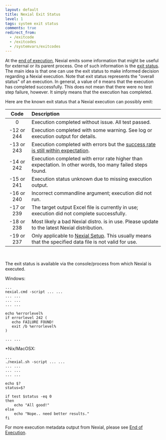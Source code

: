 ```yaml
---
layout: default
title: Nexial Exit Status
level: 1
tags: system exit status
comments: true
redirect_from:
  - /exitcode
  - /exitcodes
  - /systemvars/exitcodes
---
```


At the [end of execution](endofexecution), Nexial emits some information that might be useful for external or its parent
process. One of such information is the <a href="https://en.wikipedia.org/wiki/Exit_status" class="external-link" 
target="nexial_link">exit status</a>. The main idea is that one can use the exit status to make informed decision 
regarding a Nexial execution. Note that exit status represents the "overall status" of an execution. In general, a value
of `0` means that the execution has completed successfully. This does not mean that there were no test step failure, 
however. It simply means that the execution has completed.

Here are the known exit status that a Nexial execution can possibly emit:

| Code      | Description                                                                                              |
|:---------:|:---------------------------------------------------------------------------------------------------------|
|0          |Execution completed without issue. All test passed.                                                       |
|-12 or 244 |Execution completed with some warning. See log or execution output for details.                           |
|-13 or 243 |Execution completed with errors but the [success rate is still within expectation](index#nexial.minExecSuccessRate). |
|-14 or 242 |Execution completed with error rate higher than expectation. In other words, too many failed steps found. |
|-15 or 241 |Execution status unknown due to missing execution output.                                                 |
|-16 or 240 |Incorrect commandline argument; execution did not run.                                                    |
|-17 or 239 |The target output Excel file is currently in use; execution did not complete successfully.                |
|-18 or 238 |Most likely a bad Nexial distro. is in use. Please update to the latest Nexial distribution.              |
|-19 or 237 |Only applicable to [Nexial Setup](../userguide/BatchFiles.html#nexial-setup). This usually means that the specified data file is not valid for use. |

<br/>

The exit status is available via the console/process from which Nexial is executed.

Windows:
```
...
nexial.cmd -script ... ...
... ...
... ...
... ...

echo %errorlevel%
if errorlevel 242 (
   echo FAILURE FOUND!
   exit /b %errorlevel%
)

... ...
```

*Nix/MacOSX:
```
...
./nexial.sh -script ... ...
... ...
... ...
... ...

echo $?
status=$?

if test $status -eq 0
then
    echo "All good!"
else
    echo "Nope.. need better results."
fi
```

For more execution metadata output from Nexial, please see [End of Execution](endofexecution).
